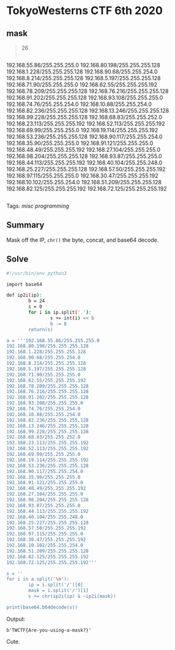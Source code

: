 #  TokyoWesterns CTF 6th 2020

## mask

> 26
> 
> ```
192.168.55.86/255.255.255.0
192.168.80.198/255.255.255.128
192.168.1.228/255.255.255.128
192.168.90.68/255.255.254.0
192.168.8.214/255.255.255.128
192.168.5.197/255.255.255.128
192.168.71.90/255.255.255.0
192.168.62.55/255.255.255.192
192.168.78.209/255.255.255.128
192.168.76.216/255.255.255.128
192.168.91.202/255.255.255.128
192.168.93.108/255.255.255.0
192.168.74.76/255.255.254.0
192.168.10.88/255.255.254.0
192.168.82.236/255.255.255.128
192.168.13.246/255.255.255.128
192.168.99.228/255.255.255.128
192.168.68.83/255.255.252.0
192.168.23.113/255.255.255.192
192.168.52.113/255.255.255.192
192.168.69.99/255.255.255.0
192.168.19.114/255.255.255.192
192.168.53.236/255.255.255.128
192.168.90.117/255.255.254.0
192.168.35.90/255.255.255.0
192.168.91.121/255.255.255.0
192.168.48.49/255.255.255.192
192.168.27.104/255.255.255.0
192.168.98.204/255.255.255.128
192.168.93.87/255.255.255.0
192.168.44.113/255.255.255.192
192.168.40.104/255.255.248.0
192.168.25.227/255.255.255.128
192.168.57.50/255.255.255.192
192.168.97.115/255.255.255.0
192.168.30.47/255.255.255.192
192.168.10.102/255.255.254.0
192.168.51.209/255.255.255.128
192.168.82.125/255.255.255.192
192.168.72.125/255.255.255.192
> ```

Tags: _misc_ _programming_


## Summary

Mask off the IP, `chr()` the byte, concat, and base64 decode.


## Solve

```bash
#!/usr/bin/env python3

import base64

def ip2i(ip):
        b = 24
        s = 0
        for i in ip.split('.'):
                s += int(i) << b
                b -= 8
        return(s)

a = '''192.168.55.86/255.255.255.0
192.168.80.198/255.255.255.128
192.168.1.228/255.255.255.128
192.168.90.68/255.255.254.0
192.168.8.214/255.255.255.128
192.168.5.197/255.255.255.128
192.168.71.90/255.255.255.0
192.168.62.55/255.255.255.192
192.168.78.209/255.255.255.128
192.168.76.216/255.255.255.128
192.168.91.202/255.255.255.128
192.168.93.108/255.255.255.0
192.168.74.76/255.255.254.0
192.168.10.88/255.255.254.0
192.168.82.236/255.255.255.128
192.168.13.246/255.255.255.128
192.168.99.228/255.255.255.128
192.168.68.83/255.255.252.0
192.168.23.113/255.255.255.192
192.168.52.113/255.255.255.192
192.168.69.99/255.255.255.0
192.168.19.114/255.255.255.192
192.168.53.236/255.255.255.128
192.168.90.117/255.255.254.0
192.168.35.90/255.255.255.0
192.168.91.121/255.255.255.0
192.168.48.49/255.255.255.192
192.168.27.104/255.255.255.0
192.168.98.204/255.255.255.128
192.168.93.87/255.255.255.0
192.168.44.113/255.255.255.192
192.168.40.104/255.255.248.0
192.168.25.227/255.255.255.128
192.168.57.50/255.255.255.192
192.168.97.115/255.255.255.0
192.168.30.47/255.255.255.192
192.168.10.102/255.255.254.0
192.168.51.209/255.255.255.128
192.168.82.125/255.255.255.192
192.168.72.125/255.255.255.192'''

s = ''
for i in a.split('\n'):
        ip = i.split('/')[0]
        mask = i.split('/')[1]
        s += chr(ip2i(ip) & ~ip2i(mask))

print(base64.b64decode(s))
```

Output:

```
b'TWCTF{Are-you-using-a-mask?}'
```

Cute.
   